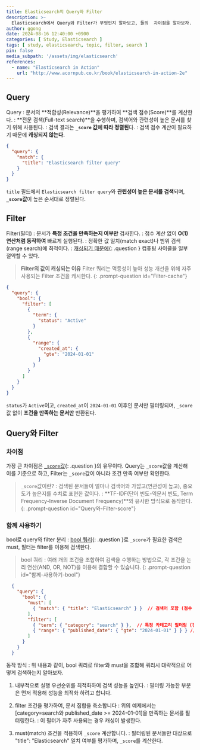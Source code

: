 ```yaml
---
title: Elasticsearch의 Query와 Filter
description: >-
  Elasticsearch에서 Query와 Filter가 무엇인지 알아보고, 둘의  차이점을 알아보자.
author: ggong
date: 2024-08-16 12:40:00 +0900
categories: [ Study, Elasticsearch ]
tags: [ study, elasticsearch, topic, filter, search ]
pin: false
media_subpath: '/assets/img/elasticsearch'
references:
  - name: "Elasticsearch in Action"
    url: "http://www.acornpub.co.kr/book/elasticsearch-in-action-2e"
---
```


## Query

Query
: 문서의 **적합성(Relevance)**을 평가하여 **검색 점수(Score)**를 계산한다.
: **전문 검색(Full-text search)**을 수행하며, 검색어와 관련성이 높은 문서를 찾기 위해 사용된다.
: 검색 결과는 **`_score` 값에 따라 정렬된**다.
: 검색 점수 계산이 필요하기 때문에 **캐싱되지 않는다.**

```json  
{
  "query": {
    "match": {
      "title": "Elasticsearch filter query"
    }
  }
}
```

`title` 필드에서 `Elasticsearch filter query`와 **관련성이 높은 문서를 검색**되며, **`_score`값**이 높은 순서대로 정렬된다.

## Filter

Filter(필터)
: 문서가 **특정 조건을 만족하는지 여부만** 검사한다.
: 점수 계산 없이 **O(1) 연산처럼 동작하여** 빠르게 실행된다.
: 정확한 값 일치(match exact)나 범위 검색(range search)에 최적이다.
: [캐싱되기 때문에](#Filter-cache){: .question } 컴퓨팅 사이클을 일부 절약할 수 있다.

> **Filter의 값이 캐싱되는 이유**
> Filter 쿼리는 멱등성이 높아 성능 개선을 위해 자주 사용되는 Filter 조건을 캐시한다.
{: .prompt-question id="Filter-cache"}

```json
{
  "query": {
    "bool": {
      "filter": [
        {
          "term": {
            "status": "Active"
          }
        },
        {
          "range": {
            "created_at": {
              "gte": "2024-01-01"
            }
          }
        }
      ]
    }
  }
}
```

`status`가 `Active`이고, `created_at`이 `2024-01-01` 이후인 문서만 필터링되며, `_score`값 없이 **조건을 만족하는 문서만** 반환된다.

## Query와 Filter

### 차이점

가장 큰 차이점은 [`_score`값](#Query와-Filter-score){: .question }의 유무이다.
Query는 `_score`값을 계산해 이를 기준으로 하고, Filter는 `_score`값이 아니라 조건 만족 여부만 확인한다.


> `_score`값이란?
: 검색된 문서들이 얼마나 검색어와 가깝고(연관성이 높고), 중요도가 높은지를 수치로 표현한 값이다.
: **TF-IDF(단어 빈도-역문서 빈도, Term Frequency-Inverse Document Frequency)**와 유사한 방식으로 동작한다.
{: .prompt-question id="Query와-Filter-score"}

### 함께 사용하기

bool로 query와 filter 분리
: [bool 쿼리](#함께-사용하기-bool){: .question }로 `_score`가 필요한 검색은 must, 필터는 filter를 이용해 검색한다.


> bool 쿼리 
: 여러 개의 조건을 조합하여 검색을 수행하는 방법으로, 각 조건을 논리 연산(AND, OR, NOT)을 이용해 결합할 수 있습니다.
{: .prompt-question id="함께-사용하기-bool"}

```json
  {
    "query": {
      "bool": {
        "must": [
          { "match": { "title": "Elasticsearch" } }  // 검색어 포함 (점수 계산 O)
        ],
        "filter": [
          { "term": { "category": "search" } },  // 특정 카테고리 필터링 (점수 계산 X, 캐싱 O)
          { "range": { "published_date": { "gte": "2024-01-01" } } } // 날짜 필터링 (점수 계산 X)
        ]
      }
    }
  }
```


동작 방식
: 위 내용과 같이, bool 쿼리로 filter와 must을 조합해 쿼리시 대략적으로 어떻게 검색하는지 알아보자.

1. 내부적으로 실행 우선순위를 최적화하여 검색 성능을 높인다.
: 필터링 가능한 부분은 먼저 적용해 성능을 최적화 하려고 합니다.

2. filter 조건을 평가하여, 문서 집합을 축소합니다
: 위의 예제에서는 [category=search와 published_date >= 2024-01-01]을 만족하는 문서를 필터링한다.
: 이 필터가 자주 사용되는 경우 캐싱이 발생한다.

3. must(match) 조건을 적용하여 `_score` 계산합니다.
: 필터링된 문서들만 대상으로 "title": "Elasticsearch" 일치 여부를 평가하며, `_score`를 계산한다.


